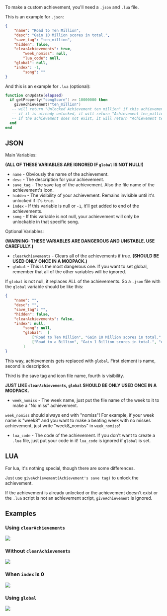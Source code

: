 To make a custom achievement, you'll need a `.json` and `.lua` file.

This is an example for `.json`:
```json
{
	"name": "Road to Ten Million",
	"desc": "Gain 10 Million scores in total.",
	"save_tag": "ten_million",
	"hidden": false,
	"clearAchievements": true,
        "week_nomiss": null,
        "lua_code": null,
	"global": null,
	"index": -1,
        "song": ""
}
```
And this is an example for `.lua` (optional):
```lua
function onUpdate(elapsed) 
  if getProperty("songScore") >= 10000000 then
    giveAchievement("ten_million")
   -- will return "Unlocked Achievement ten_million" if this achievement is not unlocked
   -- if it is already unlocked, it will return "Achievement ten_million is already unlocked!"
   -- if the achievement does not exist, it will return "Achievement ten_million does not exist"
  end
end
```
## JSON
Main Variables:

**(ALL OF THESE VARIABLES ARE IGNORED IF `global` IS NOT NULL!)**

* `name` - Obviously the name of the achievement.
* `desc` - The description for your achievement.
* `save_tag` - The save tag of the achievement. Also the file name of the achievement's icon.
* `hidden` - The visibility of your achievement. Remains invisible until it's unlocked if it's `true`.
* `index` - If this variable is null or `-1`, it'll get added to end of the achievements.
* `song` - If this variable is not null, your achievement will only be unlockable in that specific song.

Optional Variables:

**(WARNING: THESE VARIABLES ARE DANGEROUS AND UNSTABLE. USE CAREFULLY.)**

* `clearAchievements` - Clears all of the achievements if true. **(SHOULD BE USED ONLY ONCE IN A MODPACK.)**
* `global` - This is the most dangerous one. If you want to set global, remember that all of the other variables will be ignored.

If `global` is not null, it replaces ALL of the achievements. So a `.json` file with the `global` variable should be like this:
```json
{
	"name": "",
	"desc": "",
	"save_tag": "",
	"hidden": false,
	"clearAchievements": false,
	"index": null,
        "song": null,
        "global":  [
            ["Road to Ten Million", "Gain 10 Million scores in total.", "ten_million", false],
            ["Road to a Billion", "Gain 1 Billion scores in total.", "one_billion", false]
        ]
}
```

This way, achievements gets replaced with `global`. First element is name, second is description.

Third is the save tag and icon file name, fourth is visibility.

**JUST LIKE `clearAchievements`, `global` SHOULD BE ONLY USED ONCE IN A MODPACK.**
* `week_nomiss` - The week name, just put the file name of the week to it to make a "No miss" achievement.

`week_nomiss` should always end with "nomiss"! For example, if your week name is "week8" and you want
to make a beating week with no misses achievement, just write "week8_nomiss" in `week_nomiss`!

* `lua_code` - The code of the achievement. If you don't want to create a `.lua` file, just put your code in it! `lua_code` is ignored if `global` is set.

## LUA
For lua, it's nothing special, though there are some differences.

Just use `giveAchievement(Achievement's save tag)` to unlock the achievement.

If the achievement is already unlocked or the achievement doesn't exist or the `.lua` script is not an achievement script, `giveAchievement` is ignored.

## Examples

### Using `clearAchievements`
![](https://user-images.githubusercontent.com/114953508/195986967-ef650d52-b814-49c0-aaab-033986ec461c.png)

### Without `clearAchievements`
![](https://user-images.githubusercontent.com/114953508/195987407-e29c40ef-0f14-4f04-aec4-6b7f22228fa3.png)

### When `index` is 0
![](https://user-images.githubusercontent.com/114953508/195987438-7890aa70-464c-47cc-8f3f-e8e6a31b9b69.png)

### Using `global`
![](https://user-images.githubusercontent.com/114953508/195987496-076c5682-f4f9-4b26-8b88-828b5d5832a3.png)
